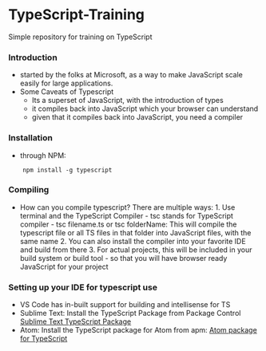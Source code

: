 # TypeScript-Training
Simple repository for training on TypeScript

### Introduction
- started by the folks at Microsoft, as a way to make JavaScript scale easily for large applications.
- Some Caveats of Typescript
	- Its a superset of JavaScript, with the introduction of types
	- it compiles back into JavaScript which your browser can understand
	- given that it compiles back into JavaScript, you need a compiler

### Installation
- through NPM: 
```
	npm install -g typescript
```
	
### Compiling	
- How can you compile typescript? There are multiple ways:
		1. Use terminal and the TypeScript Compiler 
			- tsc stands for TypeScript compiler
			- tsc filename.ts or tsc folderName: This will compile the typescript file or all TS files in that folder into JavaScript files, with the same name
		2. You can also install the compiler into your favorite IDE and build from there
		3. For actual projects, this will be included in your build system or build tool - so that you will have browser ready JavaScript for your project 

###	Setting up your IDE for typescript use
- VS Code has in-built support for building and intellisense for TS
- Sublime Text: Install the TypeScript Package from Package Control [Sublime Text TypeScript Package](https://github.com/Microsoft/TypeScript-Sublime-Plugin)
- Atom: Install the TypeScript package for Atom from apm: [Atom package for TypeScript](https://atom.io/packages/atom-typescript)
 

